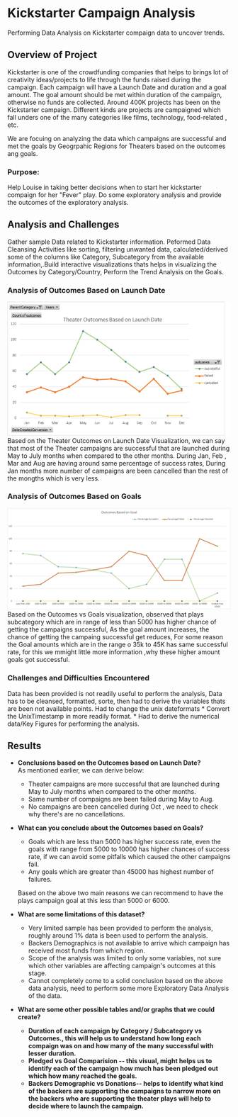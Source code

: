 # Kickstarter Campaign Analysis
 
 Performing Data Analysis on Kickstarter compaign data to uncover trends.
 
## Overview of Project
Kickstarter is one of the crowdfunding companies that helps to brings lot of creativity ideas/projects to life through the funds raised during the campaign.  Each campaign will have  a Launch Date and duration  and a goal amount. The goal amount should be met within duration of the campaign, otherwise no funds are collected. Around 400K projects has been on the Kickstarter campaign. Different kinds are projects are campaigned which fall unders one of the many categories like films, technology, food-related , etc.

We are focuing on analyzing the data which campaigns are successful and met the goals by Geogrpahic Regions for Theaters based on the outcomes ang goals.


### Purpose: 
Help Louise in taking better decisions when to start her kickstarter compaign for her "Fever" play. Do some exploratory analysis and provide the outcomes of the exploratory analysis.

## Analysis and Challenges
  Gather sample Data related to Kickstarter information. Peformed Data Cleansing Activities like sorting, filtering unwanted data, calculated/derived some of the
  columns like Category, Subcategory from the available information,.Build interactive visualizations thats helps in visualizing the Outcomes by Category/Country, 
  Perform the Trend Analysis on the Goals.

### Analysis of Outcomes Based on Launch Date
![OutcomesBasedOnLaunchDate](/resources/Theater_Outcomes_vs_Launch.png)
<br/>
Based on the Theater Outcomes on Launch Date Visualization, we can say that most of the Theater campaigns are successful that are launched during May to July months when compared to the other months. During Jan, Feb , Mar and Aug are having around same percentage of success rates, During Jan months more number of campaigns are been cancelled than the rest of the mongths which is very less.

### Analysis of Outcomes Based on Goals
![Outcomes_vs_Goals](/resources/Outcomes_vs_Goals.png)
Based on the Outcomes vs Goals visualization, observed that plays subcategory which are in range of less than 5000 has higher chance of getting the campaigns successful, As the goal amount increases, the chance of getting the campaing successful get reduces, For some reason the Goal amounts which are in the range o 35k to 45K has same successful rate,
for this we mmight little more information ,why these higher amount goals got successful.

### Challenges and Difficulties Encountered
  Data has been provided is not readily useful to perform the analysis, Data has to be cleansed, formatted, sorte, then had to derive the variables thats are been not
  available points. Had to change the unix dateformats
    * Convert the UnixTimestamp in more readily format.
    * Had to derive the numerical data/Key Figures for performing the analysis. 
    
 ## Results

- <b>Conclusions based on the Outcomes based on Launch Date?</b> <br/>
  As mentioned earlier, we can derive below: </b>
   * Theater campaigns are more successful that are launched during May to July months when compared to the other months.
   * Same number of compaigns are been failed during May to Aug.
   * No campaigns are been cancelled during Oct , we need to check why there's are no cancellations.

- <b>What can you conclude about the Outcomes based on Goals? </b> <br/>
   * Goals which are less than 5000 has higher success rate, even the goals with range from 5000 to 10000 has higher chances of success rate, if we can avoid some pitfalls which
     caused the other campaigns fail. 
   * Any goals which are greater than 45000 has highest number of failures.
   
   Based on the above two main reasons we can recommend to have the plays campaign goal at this less than 5000 or 6000.
  
- <b>What are some limitations of this dataset? </b> <br/>
   * Very limited sample has been provided to perform the analysis, roughly around 1% data is been used to perform the analysis.
   * Backers Demographics is not available to arrive which campaign has received most funds from which region.
   * Scope of the analysis was limited to only some variables, not sure which other variables are affecting campaign's outcomes at this stage.
   * Cannot completely come to a solid conclusion based on the above data analysis, need to perform some more Exploratory Data Analysis of the data.

- <b>What are some other possible tables and/or graphs that we could create?<b> <br/>
   * Duration of each campaign by Category / Subcategory vs Outcomes., this will help us to understand how long each compaign was on and how many of the many successful with
     lesser duration.
   * Pledged vs Goal Comparision -- this visual, might helps us to identify each of the campaign how much has been pledged out which how many reached the goals.
   * Backers Demographic vs Donations-- helps to identify what kind of the backers are supporting the campaigns to narrow more on the backers who are supporting the theater
     plays will help to decide where to launch the campaign.
  

